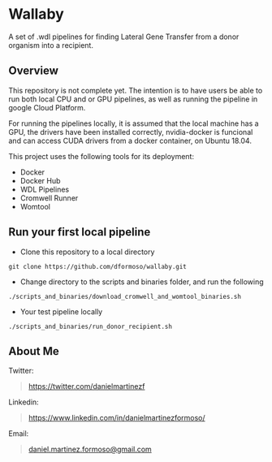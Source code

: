 # Wallaby
A set of .wdl pipelines for finding Lateral Gene Transfer from a donor organism into a recipient.

## Overview
This repository is not complete yet. The intention is to have users be able to run both local CPU and or GPU pipelines, as well as running the pipeline in google Cloud Platform.

For running the pipelines locally, it is assumed that the local machine has a GPU, the drivers have been installed correctly, nvidia-docker is funcional and can access CUDA drivers from a docker container, on Ubuntu 18.04.

This project uses the following tools for its deployment:
- Docker
- Docker Hub
- WDL Pipelines
- Cromwell Runner
- Womtool

## Run your first local pipeline
- Clone this repository to a local directory
~~~
git clone https://github.com/dformoso/wallaby.git
~~~

- Change directory to the scripts and binaries folder, and run the following
~~~
./scripts_and_binaries/download_cromwell_and_womtool_binaries.sh
~~~

- Your test pipeline locally
~~~
./scripts_and_binaries/run_donor_recipient.sh
~~~

## About Me
Twitter:
> https://twitter.com/danielmartinezf

Linkedin:
> https://www.linkedin.com/in/danielmartinezformoso/

Email:
> daniel.martinez.formoso@gmail.com
